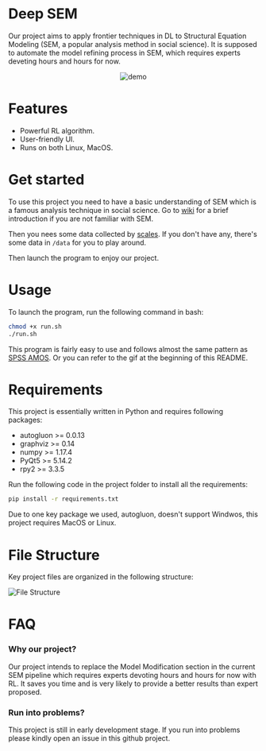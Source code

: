 # Deep SEM

Our project aims to apply frontier techniques in DL to Structural Equation Modeling (SEM, a popular analysis method in social science). It is supposed to automate the model refining process in SEM, which requires experts deveting hours and hours for now.
<br>

<p align="center">
  <img alt="demo" src="https://user-images.githubusercontent.com/29430011/91650118-0c500000-eaae-11ea-9af5-bc66779c5f22.gif">
</p>

Features
========
* Powerful RL algorithm.
* User-friendly UI.
* Runs on both Linux, MacOS.

Get started
===========
To use this project you need to have a basic understanding of SEM which is a famous analysis technique in social science. Go to [wiki](https://en.wikipedia.org/wiki/Structural_equation_modeling) for a brief introduction if you are not familiar with SEM.

Then you nees some data collected by [scales](https://en.wikipedia.org/wiki/Likert_scale). If you don't have any, there's some data in `/data` for you to play around.

Then launch the program to enjoy our project.

Usage
=====
To launch the program, run the following command in bash:

```bash
chmod +x run.sh
./run.sh
```

This program is fairly easy to use and follows almost the same pattern as [SPSS AMOS](https://www.ibm.com/hk-en/marketplace/structural-equation-modeling-sem). Or you can refer to the gif at the beginning of this README.

Requirements
============
This project is essentially written in Python and requires following packages:

* autogluon >= 0.0.13
* graphviz >= 0.14
* numpy >= 1.17.4
* PyQt5 >= 5.14.2
* rpy2 >= 3.3.5

Run the following code in the project folder to install all the requirements:

```bash
pip install -r requirements.txt
```

Due to one key package we used, autogluon, doesn't support Windwos, this project requires MacOS or Linux.

File Structure
===

Key project files are organized in the following structure:

![File Structure](https://user-images.githubusercontent.com/29430011/91650226-7c12ba80-eaaf-11ea-8e01-6b9063ebc37b.png)

FAQ
===

### Why our project?
Our project intends to replace the Model Modification section in the current SEM pipeline which requires experts devoting hours and hours for now with RL. It saves you time and is very likely to provide a better results than expert proposed.

### Run into problems?
This project is still in early development stage. If you run into problems please kindly open an issue in this github project.

